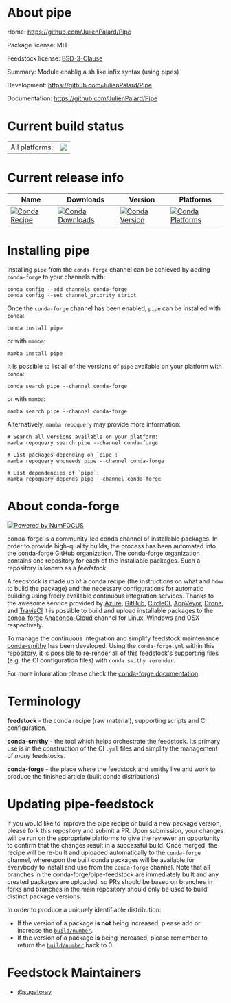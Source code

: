 About pipe
==========

Home: https://github.com/JulienPalard/Pipe

Package license: MIT

Feedstock license: [BSD-3-Clause](https://github.com/conda-forge/pipe-feedstock/blob/main/LICENSE.txt)

Summary: Module enablig a sh like infix syntax (using pipes)

Development: https://github.com/JulienPalard/Pipe

Documentation: https://github.com/JulienPalard/Pipe

Current build status
====================


<table><tr><td>All platforms:</td>
    <td>
      <a href="https://dev.azure.com/conda-forge/feedstock-builds/_build/latest?definitionId=14804&branchName=main">
        <img src="https://dev.azure.com/conda-forge/feedstock-builds/_apis/build/status/pipe-feedstock?branchName=main">
      </a>
    </td>
  </tr>
</table>

Current release info
====================

| Name | Downloads | Version | Platforms |
| --- | --- | --- | --- |
| [![Conda Recipe](https://img.shields.io/badge/recipe-pipe-green.svg)](https://anaconda.org/conda-forge/pipe) | [![Conda Downloads](https://img.shields.io/conda/dn/conda-forge/pipe.svg)](https://anaconda.org/conda-forge/pipe) | [![Conda Version](https://img.shields.io/conda/vn/conda-forge/pipe.svg)](https://anaconda.org/conda-forge/pipe) | [![Conda Platforms](https://img.shields.io/conda/pn/conda-forge/pipe.svg)](https://anaconda.org/conda-forge/pipe) |

Installing pipe
===============

Installing `pipe` from the `conda-forge` channel can be achieved by adding `conda-forge` to your channels with:

```
conda config --add channels conda-forge
conda config --set channel_priority strict
```

Once the `conda-forge` channel has been enabled, `pipe` can be installed with `conda`:

```
conda install pipe
```

or with `mamba`:

```
mamba install pipe
```

It is possible to list all of the versions of `pipe` available on your platform with `conda`:

```
conda search pipe --channel conda-forge
```

or with `mamba`:

```
mamba search pipe --channel conda-forge
```

Alternatively, `mamba repoquery` may provide more information:

```
# Search all versions available on your platform:
mamba repoquery search pipe --channel conda-forge

# List packages depending on `pipe`:
mamba repoquery whoneeds pipe --channel conda-forge

# List dependencies of `pipe`:
mamba repoquery depends pipe --channel conda-forge
```


About conda-forge
=================

[![Powered by
NumFOCUS](https://img.shields.io/badge/powered%20by-NumFOCUS-orange.svg?style=flat&colorA=E1523D&colorB=007D8A)](https://numfocus.org)

conda-forge is a community-led conda channel of installable packages.
In order to provide high-quality builds, the process has been automated into the
conda-forge GitHub organization. The conda-forge organization contains one repository
for each of the installable packages. Such a repository is known as a *feedstock*.

A feedstock is made up of a conda recipe (the instructions on what and how to build
the package) and the necessary configurations for automatic building using freely
available continuous integration services. Thanks to the awesome service provided by
[Azure](https://azure.microsoft.com/en-us/services/devops/), [GitHub](https://github.com/),
[CircleCI](https://circleci.com/), [AppVeyor](https://www.appveyor.com/),
[Drone](https://cloud.drone.io/welcome), and [TravisCI](https://travis-ci.com/)
it is possible to build and upload installable packages to the
[conda-forge](https://anaconda.org/conda-forge) [Anaconda-Cloud](https://anaconda.org/)
channel for Linux, Windows and OSX respectively.

To manage the continuous integration and simplify feedstock maintenance
[conda-smithy](https://github.com/conda-forge/conda-smithy) has been developed.
Using the ``conda-forge.yml`` within this repository, it is possible to re-render all of
this feedstock's supporting files (e.g. the CI configuration files) with ``conda smithy rerender``.

For more information please check the [conda-forge documentation](https://conda-forge.org/docs/).

Terminology
===========

**feedstock** - the conda recipe (raw material), supporting scripts and CI configuration.

**conda-smithy** - the tool which helps orchestrate the feedstock.
                   Its primary use is in the construction of the CI ``.yml`` files
                   and simplify the management of *many* feedstocks.

**conda-forge** - the place where the feedstock and smithy live and work to
                  produce the finished article (built conda distributions)


Updating pipe-feedstock
=======================

If you would like to improve the pipe recipe or build a new
package version, please fork this repository and submit a PR. Upon submission,
your changes will be run on the appropriate platforms to give the reviewer an
opportunity to confirm that the changes result in a successful build. Once
merged, the recipe will be re-built and uploaded automatically to the
`conda-forge` channel, whereupon the built conda packages will be available for
everybody to install and use from the `conda-forge` channel.
Note that all branches in the conda-forge/pipe-feedstock are
immediately built and any created packages are uploaded, so PRs should be based
on branches in forks and branches in the main repository should only be used to
build distinct package versions.

In order to produce a uniquely identifiable distribution:
 * If the version of a package **is not** being increased, please add or increase
   the [``build/number``](https://docs.conda.io/projects/conda-build/en/latest/resources/define-metadata.html#build-number-and-string).
 * If the version of a package **is** being increased, please remember to return
   the [``build/number``](https://docs.conda.io/projects/conda-build/en/latest/resources/define-metadata.html#build-number-and-string)
   back to 0.

Feedstock Maintainers
=====================

* [@sugatoray](https://github.com/sugatoray/)

